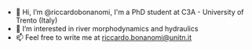 - 👋 Hi, I’m @riccardobonanomi, I'm a PhD student at C3A - University of Trento (Italy)
- 👀 I’m interested in river morphodynamics and hydraulics
- 📫 Feel free to write me at riccardo.bonanomi@unitn.it
